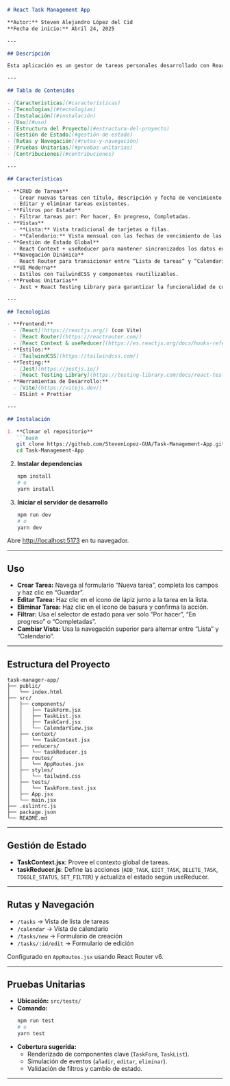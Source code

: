 ```markdown
# React Task Management App

**Autor:** Steven Alejandro López del Cid
**Fecha de inicio:** Abril 24, 2025

---

## Descripción

Esta aplicación es un gestor de tareas personales desarrollado con React y Vite. Permite a los usuarios crear, editar, eliminar y filtrar sus tareas según su estado (“Por hacer”, “En progreso”, “Completadas”), y ofrece dos formas de visualización: lista y calendario.

---

## Tabla de Contenidos

- [Características](#características)  
- [Tecnologías](#tecnologías)  
- [Instalación](#instalación)  
- [Uso](#uso)  
- [Estructura del Proyecto](#estructura-del-proyecto)  
- [Gestión de Estado](#gestión-de-estado)  
- [Rutas y Navegación](#rutas-y-navegación)  
- [Pruebas Unitarias](#pruebas-unitarias)  
- [Contribuciones](#contribuciones)  

---

## Características

- **CRUD de Tareas**  
  - Crear nuevas tareas con título, descripción y fecha de vencimiento.  
  - Editar y eliminar tareas existentes.  
- **Filtros por Estado**  
  - Filtrar tareas por: Por hacer, En progreso, Completadas.  
- **Vistas**  
  - **Lista:** Vista tradicional de tarjetas o filas.  
  - **Calendario:** Vista mensual con las fechas de vencimiento de las tareas.  
- **Gestión de Estado Global**  
  - React Context + useReducer para mantener sincronizados los datos entre vistas.  
- **Navegación Dinámica**  
  - React Router para transicionar entre “Lista de tareas” y “Calendario”.  
- **UI Moderna**  
  - Estilos con TailwindCSS y componentes reutilizables.  
- **Pruebas Unitarias**  
  - Jest + React Testing Library para garantizar la funcionalidad de componentes clave.

---

## Tecnologías

- **Frontend:**  
  - [React](https://reactjs.org/) (con Vite)  
  - [React Router](https://reactrouter.com/)  
  - [React Context & useReducer](https://es.reactjs.org/docs/hooks-reference.html#usereducer)  
- **Estilos:**  
  - [TailwindCSS](https://tailwindcss.com/)  
- **Testing:**  
  - [Jest](https://jestjs.io/)  
  - [React Testing Library](https://testing-library.com/docs/react-testing-library/intro)  
- **Herramientas de Desarrollo:**  
  - [Vite](https://vitejs.dev/)  
  - ESLint + Prettier

---

## Instalación

1. **Clonar el repositorio**  
   ```bash
   git clone https://github.com/StevenLopez-GUA/Task-Management-App.git
   cd Task-Management-App
   ```

2. **Instalar dependencias**  
   ```bash
   npm install
   # o
   yarn install
   ```

3. **Iniciar el servidor de desarrollo**  
   ```bash
   npm run dev
   # o
   yarn dev
   ```

Abre [http://localhost:5173](http://localhost:5173) en tu navegador.

---

## Uso

- **Crear Tarea:** Navega al formulario “Nueva tarea”, completa los campos y haz clic en “Guardar”.  
- **Editar Tarea:** Haz clic en el icono de lápiz junto a la tarea en la lista.  
- **Eliminar Tarea:** Haz clic en el icono de basura y confirma la acción.  
- **Filtrar:** Usa el selector de estado para ver solo “Por hacer”, “En progreso” o “Completadas”.  
- **Cambiar Vista:** Usa la navegación superior para alternar entre “Lista” y “Calendario”.

---

## Estructura del Proyecto

```
task-manager-app/
├── public/
│   └── index.html
├── src/
│   ├── components/
│   │   ├── TaskForm.jsx
│   │   ├── TaskList.jsx
│   │   ├── TaskCard.jsx
│   │   └── CalendarView.jsx
│   ├── context/
│   │   └── TaskContext.jsx
│   ├── reducers/
│   │   └── taskReducer.js
│   ├── routes/
│   │   └── AppRoutes.jsx
│   ├── styles/
│   │   └── tailwind.css
│   ├── tests/
│   │   └── TaskForm.test.jsx
│   ├── App.jsx
│   └── main.jsx
├── .eslintrc.js
├── package.json
└── README.md
```

---

## Gestión de Estado

- **TaskContext.jsx**: Provee el contexto global de tareas.  
- **taskReducer.js**: Define las acciones (`ADD_TASK`, `EDIT_TASK`, `DELETE_TASK`, `TOGGLE_STATUS`, `SET_FILTER`) y actualiza el estado según useReducer.

---

## Rutas y Navegación

- `/tasks` → Vista de lista de tareas  
- `/calendar` → Vista de calendario  
- `/tasks/new` → Formulario de creación  
- `/tasks/:id/edit` → Formulario de edición  

Configurado en `AppRoutes.jsx` usando React Router v6.

---

## Pruebas Unitarias

- **Ubicación:** `src/tests/`  
- **Comando:**  
  ```bash
  npm run test
  # o
  yarn test
  ```
- **Cobertura sugerida:**  
  - Renderizado de componentes clave (`TaskForm`, `TaskList`).  
  - Simulación de eventos (`añadir`, `editar`, `eliminar`).  
  - Validación de filtros y cambio de estado.

---

```